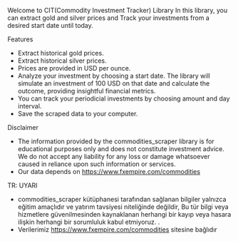 Welcome to CIT(Commodity Investment Tracker) Library
In this library, you can extract gold and silver prices and Track your investments from a desired start date until today.

Features
* Extract historical gold prices.
* Extract historical silver prices.
* Prices are provided in USD per ounce.
* Analyze your investment by choosing a start date. The library will simulate an investment of 100 USD on that date and calculate the outcome, providing insightful financial metrics.
* You can track your periodicial investments by choosing amount and day interval.
* Save the scraped data to your computer.

Disclaimer
* The information provided by the commodities_scraper library is for educational purposes only and does not constitute investment advice. We do not accept any liability for any loss or damage whatsoever caused in reliance upon such information or services.
* Our data depends on https://www.fxempire.com/commodities

TR:
UYARI
* commodities_scraper kütüphanesi tarafından sağlanan bilgiler yalnızca eğitim amaçlıdır ve yatırım tavsiyesi niteliğinde değildir,
Bu tür bilgi veya hizmetlere güvenilmesinden kaynaklanan herhangi bir kayıp veya hasara ilişkin herhangi bir sorumluluk kabul etmiyoruz. .
* Verilerimiz https://www.fxempire.com/commodities sitesine bağlıdır

